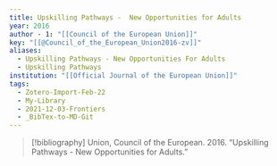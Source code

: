 ```yaml
---
title: Upskilling Pathways -  New Opportunities for Adults
year: 2016
author - 1: "[[Council of the European Union]]"
key: "[[@Council_of_the_European_Union2016-zv]]"
aliases:
  - Upskilling Pathways - New Opportunities For Adults
  - Upskilling Pathways
institution: "[[Official Journal of the European Union]]"
tags:
  - Zotero-Import-Feb-22
  - My-Library
  - 2021-12-03-Frontiers
  - _BibTex-to-MD-Git
---
```


> [!bibliography]
> Union, Council of the European. 2016. “Upskilling Pathways -  New Opportunities for Adults.”